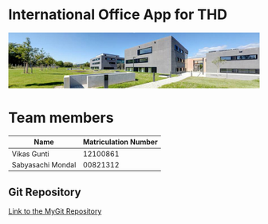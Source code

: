 # International Office App for THD

![THD campus](thd_campus.jpg)

# Team members

| Name              | Matriculation Number |
| ----------------- | -------------------- |
| Vikas Gunti       | 12100861             |
| Sabyasachi Mondal | 00821312             |

## Git Repository

[Link to the MyGit Repository](https://mygit.th-deg.de/vg04861/international-office-web-app.git)
